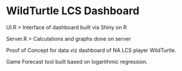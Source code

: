 # WildTurtle LCS Dashboard
UI.R > Interface of dashboard built via Shiny on R

Server.R > Calculations and graphs done on server


Proof of Concept for data viz dashboard of NA LCS player WildTurtle.

Game Forecast tool built based on logarithmic regression.
